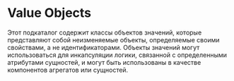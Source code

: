 # Value Objects

Этот подкаталог содержит классы объектов значений, которые представляют собой неизменяемые объекты, определяемые своими свойствами, а не идентификаторами. Объекты значений могут использоваться для инкапсуляции логики, связанной с определенными атрибутами сущностей, и могут быть использованы в качестве компонентов агрегатов или сущностей.
